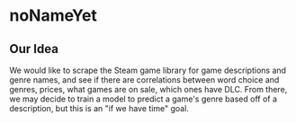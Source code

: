 # noNameYet
## Our Idea
We would like to scrape the Steam game library for game descriptions and genre names, and see if there are correlations between word choice and genres, prices, what games are on sale, which ones have DLC. From there, we may decide to train a model to predict a game's genre based off of a description, but this is an "if we have time" goal.